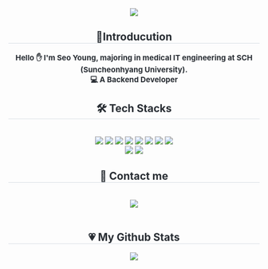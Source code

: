 <div align= "center">
    <img src="https://capsule-render.vercel.app/api?type=waving&color=ffccf1&height=240&text=SeoYoung%20Github!&animation=fadeIn&fontColor=ffffff&fontSize=70" />
    </div>
    <div align= "center"> 
    <h2 style="border-bottom: 1px solid #d8dee4; color: #282d33;"> 🎈Introducution </h2>  
    <div style="font-weight: 700; font-size: 15px; text-align: center; color: #282d33;">   Hello ✋ I'm Seo Young, majoring in medical IT engineering at SCH (Suncheonhyang University).</li> </div> 
    <div style="font-weight: 700; font-size: 15px; text-align: center; color: #282d33;"> 💻 A Backend Developer</li> </div> 
    </div>
    <div align= "center">
    <h2 style="border-bottom: 1px solid #d8dee4; color: #282d33;"> 🛠️ Tech Stacks </h2> <br> 
    <div style="margin: 0 auto; text-align: center;" align= "center"> <img src="https://img.shields.io/badge/Java-007396?style=for-the-badge&logo=Java&logoColor=white">
          <img src="https://img.shields.io/badge/Spring-6DB33F?style=for-the-badge&logo=Spring&logoColor=white">
          <img src="https://img.shields.io/badge/Javascript-F7DF1E?style=for-the-badge&logo=Javascript&logoColor=white">
          <img src="https://img.shields.io/badge/MySQL-4479A1?style=for-the-badge&logo=MySQL&logoColor=white">
          <img src="https://img.shields.io/badge/Oracle-F80000?style=for-the-badge&logo=Oracle&logoColor=white">
          <img src="https://img.shields.io/badge/Android-3DDC84?style=for-the-badge&logo=Android&logoColor=white">
          <img src="https://img.shields.io/badge/HTML5-E34F26?style=for-the-badge&logo=HTML5&logoColor=white">
          <img src="https://img.shields.io/badge/CSS3-1572B6?style=for-the-badge&logo=CSS3&logoColor=white">
          <br/><img src="https://img.shields.io/badge/Python-3776AB?style=for-the-badge&logo=Python&logoColor=white">
          <img src="https://img.shields.io/badge/Apache Tomcat-F8DC75?style=for-the-badge&logo=Apache Tomcat&logoColor=white">
          </div>
    </div>
    <div align= "center">
    <h2 style="border-bottom: 1px solid #d8dee4; color: #282d33;"> 📧 Contact me </h2> <br> 
    <div align= "center">
         <a href=mailto:lemi01@naver.com> <img src="https://img.shields.io/badge/Naver-EA4335?style=for-the-badge&logo=Naver&logoColor=white&link=mailto:lemi01@naver.com"> </a>
          </div>  <br> 
    </div>
    <div align= "center"> 
    <h2 style="border-bottom: 1px solid #d8dee4; color: #282d33;"> 💗 My Github Stats </h2> <div align= "center"> <img src="https://github-readme-stats.vercel.app/api/top-langs/?username=seoyoung1013&layout=compact&bg_color=180,feecf5,00000000&title_color=000000&text_color=000000"
           /> </div> 
    </div>
    
